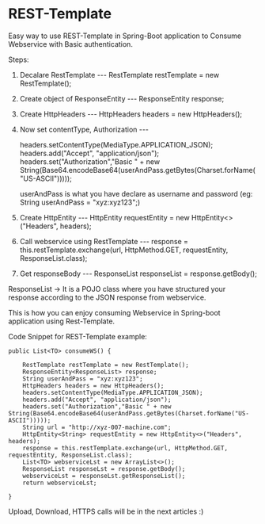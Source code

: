 # REST-Template

Easy way to use REST-Template in Spring-Boot application to Consume Webservice with Basic authentication.


Steps:
 1. Decalare RestTemplate --- RestTemplate restTemplate = new RestTemplate();
 2. Create object of ResponseEntity --- ResponseEntity<ResponseList> response;
 3. Create HttpHeaders --- HttpHeaders headers = new HttpHeaders();
 4. Now set contentType, Authorization ---
 
      headers.setContentType(MediaType.APPLICATION_JSON);
      headers.add("Accept", "application/json");
      headers.set("Authorization","Basic " + new String(Base64.encodeBase64(userAndPass.getBytes(Charset.forName("US-ASCII"))))); 
      
      userAndPass is what you have declare as username and password (eg: String userAndPass = "xyz:xyz123";)
 
 5. Create HttpEntity --- HttpEntity<String> requestEntity = new HttpEntity<>("Headers", headers);
 6. Call webservice using RestTemplate --- response = this.restTemplate.exchange(url, HttpMethod.GET, requestEntity, ResponseList.class);  
 7. Get responseBody --- ResponseList responseList = response.getBody();


 ResponseList -> It is a POJO class where you have structured your response according to the JSON response from webservice.
 
 This is how you can enjoy consuming Webservice in Spring-boot application using Rest-Template.
 
 
 Code Snippet for REST-Template example:
 
	public List<TO> consumeWS() {

		RestTemplate restTemplate = new RestTemplate();
		ResponseEntity<ResponseList> response;
		String userAndPass = "xyz:xyz123";
		HttpHeaders headers = new HttpHeaders();
		headers.setContentType(MediaType.APPLICATION_JSON);
		headers.add("Accept", "application/json");
		headers.set("Authorization","Basic " + new String(Base64.encodeBase64(userAndPass.getBytes(Charset.forName("US-ASCII")))));
		String url = "http://xyz-007-machine.com";
		HttpEntity<String> requestEntity = new HttpEntity<>("Headers", headers);
		response = this.restTemplate.exchange(url, HttpMethod.GET, requestEntity, ResponseList.class);
		List<TO> webserviceLst = new ArrayList<>();
		ResponseList responseLst = response.getBody();
		webserviceLst = responseLst.getResponseList();
		return webserviceLst;

	}
  
  
  
  
   
 Upload, Download, HTTPS calls will be in the next articles :)
 
